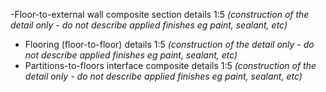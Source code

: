 -Floor-to-external wall composite section details <span class="transform-to-uppercase">1:5</span> _(construction of the detail only - do not describe applied finishes eg paint, sealant, etc)_
- Flooring (floor-to-floor) details <span class="transform-to-uppercase">1:5</span> _(construction of the detail only - do not describe applied finishes eg paint, sealant, etc)_
- Partitions-to-floors interface composite details <span class="transform-to-uppercase">1:5</span> _(construction of the detail only - do not describe applied finishes eg paint, sealant, etc)_